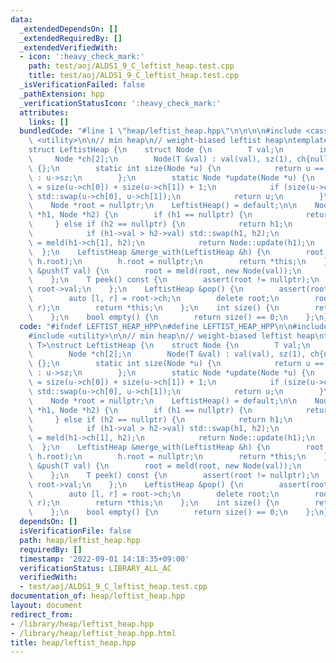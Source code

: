 ```yaml
---
data:
  _extendedDependsOn: []
  _extendedRequiredBy: []
  _extendedVerifiedWith:
  - icon: ':heavy_check_mark:'
    path: test/aoj/ALDS1_9_C_leftist_heap.test.cpp
    title: test/aoj/ALDS1_9_C_leftist_heap.test.cpp
  _isVerificationFailed: false
  _pathExtension: hpp
  _verificationStatusIcon: ':heavy_check_mark:'
  attributes:
    links: []
  bundledCode: "#line 1 \"heap/leftist_heap.hpp\"\n\n\n\n#include <cassert>\n#include\
    \ <utility>\n\n// min heap\n// weight-biased leftist heap\ntemplate <class T>\n\
    struct LeftistHeap {\n    struct Node {\n        T val;\n        int sz;\n   \
    \     Node *ch[2];\n        Node(T &val) : val(val), sz(1), ch{nullptr, nullptr}\
    \ {};\n        static int size(Node *u) {\n            return u == nullptr ? 0\
    \ : u->sz;\n        };\n        static Node *update(Node *u) {\n            u->sz\
    \ = size(u->ch[0]) + size(u->ch[1]) + 1;\n            if (size(u->ch[0]) < size(u->ch[1]))\
    \ std::swap(u->ch[0], u->ch[1]);\n            return u;\n        }\n    };\n\n\
    \    Node *root = nullptr;\n    LeftistHeap() = default;\n\n    Node *meld(Node\
    \ *h1, Node *h2) {\n        if (h1 == nullptr) {\n            return h2;\n   \
    \     } else if (h2 == nullptr) {\n            return h1;\n        } else {\n\
    \            if (h1->val > h2->val) std::swap(h1, h2);\n            h1->ch[1]\
    \ = meld(h1->ch[1], h2);\n            return Node::update(h1);\n        }\n  \
    \  };\n    LeftistHeap &merge_with(LeftistHeap &h) {\n        root = meld(root,\
    \ h.root);\n        h.root = nullptr;\n        return *this;\n    };\n\n    LeftistHeap\
    \ &push(T val) {\n        root = meld(root, new Node(val));\n        return *this;\n\
    \    };\n    T peek() const {\n        assert(root != nullptr);\n        return\
    \ root->val;\n    };\n    LeftistHeap &pop() {\n        assert(root != nullptr);\n\
    \        auto [l, r] = root->ch;\n        delete root;\n        root = meld(l,\
    \ r);\n        return *this;\n    };\n    int size() {\n        return Node::size(root);\n\
    \    };\n    bool empty() {\n        return size() == 0;\n    };\n};\n\n\n"
  code: "#ifndef LEFTIST_HEAP_HPP\n#define LEFTIST_HEAP_HPP\n\n#include <cassert>\n\
    #include <utility>\n\n// min heap\n// weight-biased leftist heap\ntemplate <class\
    \ T>\nstruct LeftistHeap {\n    struct Node {\n        T val;\n        int sz;\n\
    \        Node *ch[2];\n        Node(T &val) : val(val), sz(1), ch{nullptr, nullptr}\
    \ {};\n        static int size(Node *u) {\n            return u == nullptr ? 0\
    \ : u->sz;\n        };\n        static Node *update(Node *u) {\n            u->sz\
    \ = size(u->ch[0]) + size(u->ch[1]) + 1;\n            if (size(u->ch[0]) < size(u->ch[1]))\
    \ std::swap(u->ch[0], u->ch[1]);\n            return u;\n        }\n    };\n\n\
    \    Node *root = nullptr;\n    LeftistHeap() = default;\n\n    Node *meld(Node\
    \ *h1, Node *h2) {\n        if (h1 == nullptr) {\n            return h2;\n   \
    \     } else if (h2 == nullptr) {\n            return h1;\n        } else {\n\
    \            if (h1->val > h2->val) std::swap(h1, h2);\n            h1->ch[1]\
    \ = meld(h1->ch[1], h2);\n            return Node::update(h1);\n        }\n  \
    \  };\n    LeftistHeap &merge_with(LeftistHeap &h) {\n        root = meld(root,\
    \ h.root);\n        h.root = nullptr;\n        return *this;\n    };\n\n    LeftistHeap\
    \ &push(T val) {\n        root = meld(root, new Node(val));\n        return *this;\n\
    \    };\n    T peek() const {\n        assert(root != nullptr);\n        return\
    \ root->val;\n    };\n    LeftistHeap &pop() {\n        assert(root != nullptr);\n\
    \        auto [l, r] = root->ch;\n        delete root;\n        root = meld(l,\
    \ r);\n        return *this;\n    };\n    int size() {\n        return Node::size(root);\n\
    \    };\n    bool empty() {\n        return size() == 0;\n    };\n};\n\n#endif\n"
  dependsOn: []
  isVerificationFile: false
  path: heap/leftist_heap.hpp
  requiredBy: []
  timestamp: '2022-09-01 14:18:35+09:00'
  verificationStatus: LIBRARY_ALL_AC
  verifiedWith:
  - test/aoj/ALDS1_9_C_leftist_heap.test.cpp
documentation_of: heap/leftist_heap.hpp
layout: document
redirect_from:
- /library/heap/leftist_heap.hpp
- /library/heap/leftist_heap.hpp.html
title: heap/leftist_heap.hpp
---
```

